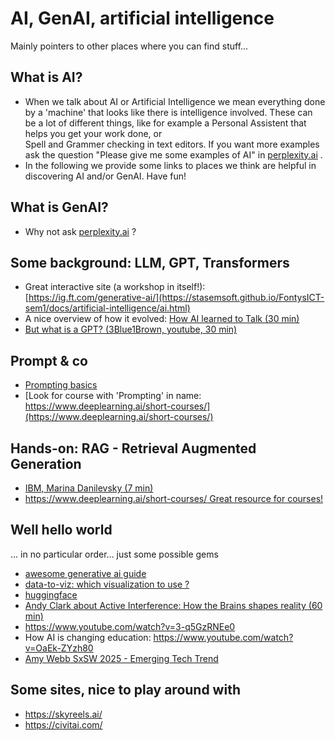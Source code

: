 # AI, GenAI, artificial intelligence

Mainly pointers to other places where you can find stuff... 

## What is AI?

- When we talk about AI or Artificial Intelligence we mean everything done
by a 'machine' that  looks like there is intelligence involved.
These can be a lot of different things, like for example a
Personal Assistent that helps you get your work done, or  
Spell and Grammer checking in text editors.
If you want more examples ask the question "Please give me some examples of AI"
in [perplexity.ai](https://www.perplexity.ai/) .
- In the following we provide some links to places we think are helpful in
discovering AI and/or GenAI. Have fun!

## What is GenAI?

- Why not ask [perplexity.ai](https://www.perplexity.ai/) ?

## Some background: LLM, GPT, Transformers

- Great interactive site (a workshop in itself!): [https://ig.ft.com/generative-ai/](https://stasemsoft.github.io/FontysICT-sem1/docs/artificial-intelligence/ai.html)
- A nice overview of how it evolved: [How AI learned to Talk (30 min)](https://www.youtube.com/watch?v=OFS90-FX6pg)
- [But what is a GPT? (3Blue1Brown, youtube, 30 min)](https://www.youtube.com/watch?v=wjZofJX0v4M)

## Prompt & co

- [Prompting basics](https://www.promptingguide.ai/introduction/basics)
- [Look for course with 'Prompting' in name: https://www.deeplearning.ai/short-courses/](https://www.deeplearning.ai/short-courses/)

## Hands-on: RAG - Retrieval Augmented Generation

- [IBM, Marina Danilevsky (7 min)](https://www.youtube.com/watch?v=T-D1OfcDW1M)
- [https://www.deeplearning.ai/short-courses/ Great resource for courses!](https://www.deeplearning.ai/short-courses/)

## Well hello world

... in no particular order... just some possible gems

- [awesome generative ai guide](https://github.com/aishwaryanr/awesome-generative-ai-guide)
- [data-to-viz: which visualization to use ?](https://www.data-to-viz.com/)
- [huggingface](https://huggingface.co/)
- [Andy Clark about Active Interference: How the Brains shapes reality (60 min)](https://www.youtube.com/watch?v=A1Ghrd7NBtk)
- <https://www.youtube.com/watch?v=3-q5GzRNEe0>
- How AI is changing education: <https://www.youtube.com/watch?v=OaEk-ZYzh80>
- [Amy Webb SxSW 2025 - Emerging Tech Trend](https://www.youtube.com/watch?v=oT33_MrqyHo)

## Some sites, nice to play around with

- <https://skyreels.ai/>
- <https://civitai.com/>

